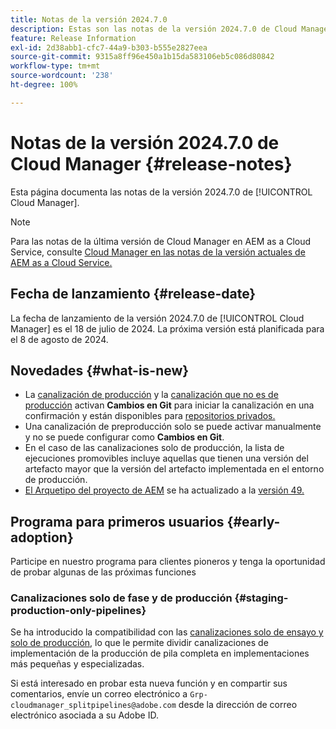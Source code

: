 ```yaml
---
title: Notas de la versión 2024.7.0
description: Estas son las notas de la versión 2024.7.0 de Cloud Manager.
feature: Release Information
exl-id: 2d38abb1-cfc7-44a9-b303-b555e2827eea
source-git-commit: 9315a8ff96e450a1b15da583106eb5c086d80842
workflow-type: tm+mt
source-wordcount: '238'
ht-degree: 100%

---
```



# Notas de la versión 2024.7.0 de Cloud Manager {#release-notes}

Esta página documenta las notas de la versión 2024.7.0 de [!UICONTROL Cloud Manager].

>[!NOTE]
>
>Para las notas de la última versión de Cloud Manager en AEM as a Cloud Service, consulte [Cloud Manager en las notas de la versión actuales de AEM as a Cloud Service.](https://experienceleague.adobe.com/docs/experience-manager-cloud-service/content/implementing/using-cloud-manager/release-notes-cloud-manager/release-notes-cm-current.html?lang=es)

## Fecha de lanzamiento {#release-date}

La fecha de lanzamiento de la versión 2024.7.0 de [!UICONTROL Cloud Manager] es el 18 de julio de 2024. La próxima versión está planificada para el 8 de agosto de 2024.

## Novedades {#what-is-new}

* La [canalización de producción](/help/using/production-pipelines.md#adding-production-pipeline) y la [canalización que no es de producción](/help/using/non-production-pipelines.md#adding-non-production-pipeline) activan **Cambios en Git** para iniciar la canalización en una confirmación y están disponibles para [repositorios privados.](/help/managing-code/private-repositories.md)
* Una canalización de preproducción solo se puede activar manualmente y no se puede configurar como **Cambios en Git**.
* En el caso de las canalizaciones solo de producción, la lista de ejecuciones promovibles incluye aquellas que tienen una versión del artefacto mayor que la versión del artefacto implementada en el entorno de producción.
* [El Arquetipo del proyecto de AEM](https://experienceleague.adobe.com/docs/experience-manager-core-components/using/developing/archetype/overview.html?lang=es) se ha actualizado a la [versión 49.](https://github.com/adobe/aem-project-archetype/tree/aem-project-archetype-49)


## Programa para primeros usuarios {#early-adoption}

Participe en nuestro programa para clientes pioneros y tenga la oportunidad de probar algunas de las próximas funciones

### Canalizaciones solo de fase y de producción {#staging-production-only-pipelines}

Se ha introducido la compatibilidad con las [canalizaciones solo de ensayo y solo de producción](/help/using/stage-prod-only.md), lo que le permite dividir canalizaciones de implementación de la producción de pila completa en implementaciones más pequeñas y especializadas.

Si está interesado en probar esta nueva función y en compartir sus comentarios, envíe un correo electrónico a `Grp-cloudmanager_splitpipelines@adobe.com` desde la dirección de correo electrónico asociada a su Adobe ID.
